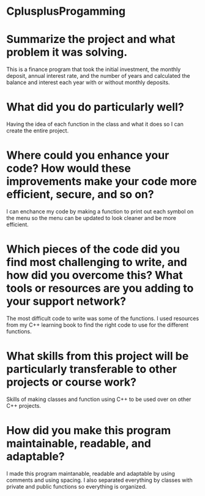 # CplusplusProgamming

# Summarize the project and what problem it was solving.
This is a finance program that took the initial investment, the monthly deposit, annual interest rate, and the number of years
and calculated the balance and interest each year with or without monthly deposits.

# What did you do particularly well?
Having the idea of each function in the class and what it does so I can create the entire project.

# Where could you enhance your code? How would these improvements make your code more efficient, secure, and so on?
I can enchance my code by making a function to print out each symbol on the menu so the menu can be updated to look cleaner and be more efficient.

# Which pieces of the code did you find most challenging to write, and how did you overcome this? What tools or resources are you adding to your support network?
The most difficult code to write was some of the functions. I used resources from my C++ learning book to find the right code to use for the different functions.

# What skills from this project will be particularly transferable to other projects or course work?
Skills of making classes and function using C++ to be used over on other C++ projects.

# How did you make this program maintainable, readable, and adaptable?
I made this program maintanable, readable and adaptable by using comments and using spacing. I also separated everything by classes with private and public functions
so everything is organized.
